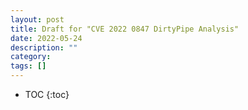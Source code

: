 ```yaml
---
layout: post
title: Draft for "CVE 2022 0847 DirtyPipe Analysis"
date: 2022-05-24
description: ""
category: 
tags: []
---
```

* TOC
{:toc}
